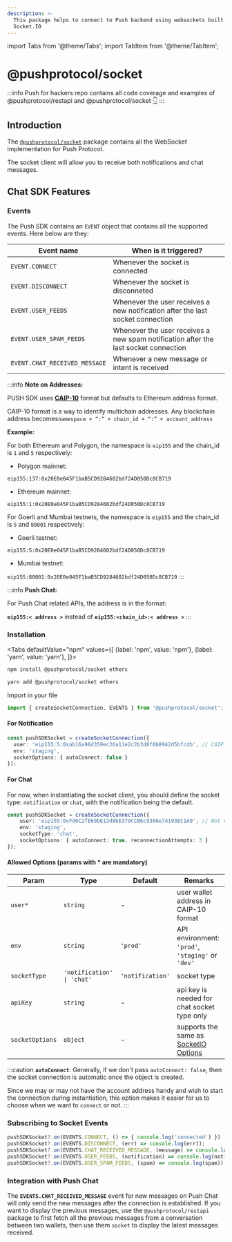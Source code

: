 ```yaml
---
description: >-
  This package helps to connect to Push backend using websockets built on top of
  Socket.IO
---
```


import Tabs from '@theme/Tabs';
import TabItem from '@theme/TabItem';

# @pushprotocol/socket

:::info
Push for hackers repo contains all code coverage and examples of @pushprotocol/restapi and @pushprotocol/socket [👇](https://emojipedia.org/emoji/%F0%9F%91%87/)
:::

<CustomLinkCard text="Push for Hackers repo containing code coverage for all sdk functionality with examples" link="https://github.com/ethereum-push-notification-service/push-for-hackers/tree/main/sdk-functionality"/>

## Introduction

The [`@pushprotocol/socket`](https://github.com/ethereum-push-notification-service/push-sdk/tree/main/packages/socket) package contains all the WebSocket implementation for Push Protocol.

The socket client will allow you to receive both notifications and chat messages.

## Chat SDK Features

### Events

The Push SDK contains an `EVENT` object that contains all the supported events. Here below are they:

| Event name                    | When is it triggered?                                                               |
| ----------------------------- | ----------------------------------------------------------------------------------- |
| `EVENT.CONNECT`               | Whenever the socket is connected                                                    |
| `EVENT.DISCONNECT`            | Whenever the socket is disconneted                                                  |
| `EVENT.USER_FEEDS`            | Whenever the user receives a new notification after the last socket connection      |
| `EVENT.USER_SPAM_FEEDS`       | Whenever the user receives a new spam notification after the last socket connection |
| `EVENT.CHAT_RECEIVED_MESSAGE` | Whenever a new message or intent is received                                        |

:::info
**Note on Addresses:**

PUSH SDK uses [**CAIP-10**](https://github.com/ChainAgnostic/CAIPs/blob/master/CAIPs/caip-10.md) format but defaults to Ethereum address format.

CAIP-10 format is a way to identify multichain addresses. Any blockchain address becomes`namespace + “:” + chain_id + “:” + account_address`



**Example:**

For both Ethereum and Polygon, the namespace is `eip155` and the chain\_id is `1` and `5` respectively:

* Polygon mainnet:

`eip155:137:0x20E0e045F1baB5CD9284602bdf24D050Dc8CB719`

* Ethereum mainnet:

`eip155:1:0x20E0e045F1baB5CD9284602bdf24D050Dc8CB719`

For Goerli and Mumbai testnets, the namespace is `eip155` and the chain\_id is `5` and `80001` respectively:

* Goerli testnet:

`eip155:5:0x20E0e045F1baB5CD9284602bdf24D050Dc8CB719`

* Mumbai testnet:

`eip155:80001:0x20E0e045F1baB5CD9284602bdf24D050Dc8CB719`
:::

:::info
**Push Chat:**

For Push Chat related APIs, the address is in the format:&#x20;

**`eip155:< address >`** instead of **`eip155:<chain_id>:< address >`**
:::

### Installation

<Tabs
    defaultValue="npm"
    values={[
        {label: 'npm', value: 'npm'},
        {label: 'yarn', value: 'yarn'},
    ]}>
<TabItem value="npm">

```bash
npm install @pushprotocol/socket ethers
```
</TabItem>
<TabItem value="yarn">

```bash
yarn add @pushprotocol/socket ethers
```
</TabItem>
</Tabs>

Import in your file

```typescript
import { createSocketConnection, EVENTS } from '@pushprotocol/socket';
```

#### For Notification

```typescript
const pushSDKSocket = createSocketConnection({
  user: 'eip155:5:0xab16a96d359ec26a11e2c2b3d8f8b8942d5bfcdb', // CAIP-10 format
  env: 'staging',
  socketOptions: { autoConnect: false }
});
```

#### For Chat&#x20;

For now, when instantiating the socket client, you should define the socket type: `notification` or `chat`, with the notification being the default.

```typescript
const pushSDKSocket = createSocketConnection({
    user: 'eip155:0xFd6C2fE69bE13d8bE379CCB6c9306e74193EC1A9', // Not CAIP-10 format
    env: 'staging',
    socketType: 'chat',
    socketOptions: { autoConnect: true, reconnectionAttempts: 3 }
});
```

#### Allowed Options (params with \* are mandatory)

| Param           | Type                       | Default          | Remarks                                                                            |
| --------------- | -------------------------- | ---------------- | ---------------------------------------------------------------------------------- |
| `user*`         | `string`                   | -                | user wallet address in CAIP-10 format                                              |
| `env`           | `string`                   | `'prod'`         | API environment: `'prod'`, `'staging'` or `'dev'`                                  |
| `socketType`    | `'notification' \| 'chat'` | `'notification'` | socket type                                                                        |
| `apiKey`        | `string`                   | -                | api key is needed for chat socket type only                                        |
| `socketOptions` | `object`                   | -                | supports the same as [SocketIO Options](https://socket.io/docs/v4/client-options/) |

:::caution
**`autoConnect`**: Generally, if we don't pass `autoConnect: false`, then the socket connection is automatic once the object is created.

Since we may or may not have the account address handy and wish to start the connection during instantiation, this option makes it easier for us to choose when we want to `connect` or not.
:::

### Subscribing to Socket Events

```typescript
pushSDKSocket?.on(EVENTS.CONNECT, () => { console.log('connected') })
pushSDKSocket?.on(EVENTS.DISCONNECT, (err) => console.log(err));
pushSDKSocket?.on(EVENTS.CHAT_RECEIVED_MESSAGE, (message) => console.log(message))
pushSDKSocket?.on(EVENTS.USER_FEEDS, (notification) => console.log(notification))
pushSDKSocket?.on(EVENTS.USER_SPAM_FEEDS, (spam) => console.log(spam))
```

### Integration with Push Chat

The **`EVENTS.CHAT_RECEIVED_MESSAGE`** event for new messages on Push Chat will only send the new messages after the connection is established. If you want to display the previous messages, use the `@pushprotocol/restapi` package to first fetch all the previous messages from a conversation between two wallets, then use them `socket` to display the latest messages received.
